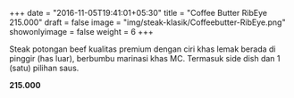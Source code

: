 +++
date = "2016-11-05T19:41:01+05:30"
title = "Coffee Butter RibEye 215.000"
draft = false
image = "img/steak-klasik/Coffeebutter-RibEye.png"
showonlyimage = false
weight = 6
+++

Steak potongan beef kualitas premium dengan ciri khas lemak berada di pinggir (has luar), berbumbu marinasi khas MC. 
Termasuk side dish dan 1 (satu) pilihan saus.

**215.000**
